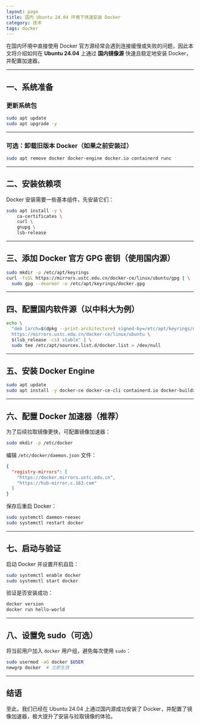 ```yaml
---
layout: page
title: 国内 Ubuntu 24.04 环境下快速安装 Docker
category: 技术
tags: docker
---
```


在国内环境中直接使用 Docker 官方源经常会遇到连接缓慢或失败的问题，因此本文将介绍如何在 **Ubuntu 24.04** 上通过 **国内镜像源** 快速且稳定地安装 Docker，并配置加速器。

---

## 一、系统准备

### 更新系统包

```bash
sudo apt update
sudo apt upgrade -y
```

---

### 可选：卸载旧版本 Docker（如果之前安装过）

```bash
sudo apt remove docker docker-engine docker.io containerd runc
```

---

## 二、安装依赖项

Docker 安装需要一些基本组件，先安装它们：

```bash
sudo apt install -y \
    ca-certificates \
    curl \
    gnupg \
    lsb-release
```

---

## 三、添加 Docker 官方 GPG 密钥（使用国内源）

```bash
sudo mkdir -p /etc/apt/keyrings
curl -fsSL https://mirrors.ustc.edu.cn/docker-ce/linux/ubuntu/gpg | \
  sudo gpg --dearmor -o /etc/apt/keyrings/docker.gpg
```

---

## 四、配置国内软件源（以中科大为例）

```bash
echo \
  "deb [arch=$(dpkg --print-architecture) signed-by=/etc/apt/keyrings/docker.gpg] \
  https://mirrors.ustc.edu.cn/docker-ce/linux/ubuntu \
  $(lsb_release -cs) stable" | \
  sudo tee /etc/apt/sources.list.d/docker.list > /dev/null
```

---

## 五、安装 Docker Engine

```bash
sudo apt update
sudo apt install -y docker-ce docker-ce-cli containerd.io docker-buildx-plugin docker-compose-plugin
```

---

## 六、配置 Docker 加速器（推荐）

为了后续拉取镜像更快，可配置镜像加速器：

```bash
sudo mkdir -p /etc/docker
```

编辑 `/etc/docker/daemon.json` 文件：

```json
{
  "registry-mirrors": [
    "https://docker.mirrors.ustc.edu.cn",
    "https://hub-mirror.c.163.com"
  ]
}
```

保存后重启 Docker：

```bash
sudo systemctl daemon-reexec
sudo systemctl restart docker
```

---

## 七、启动与验证

启动 Docker 并设置开机自启：

```bash
sudo systemctl enable docker
sudo systemctl start docker
```

验证是否安装成功：

```bash
docker version
docker run hello-world
```

---

## 八、设置免 sudo（可选）

将当前用户加入 `docker` 用户组，避免每次使用 `sudo`：

```bash
sudo usermod -aG docker $USER
newgrp docker  # 立即生效
```

---

## 结语

至此，我们已经在 Ubuntu 24.04 上通过国内源成功安装了 Docker，并配置了镜像加速器，极大提升了安装与拉取镜像的体验。
